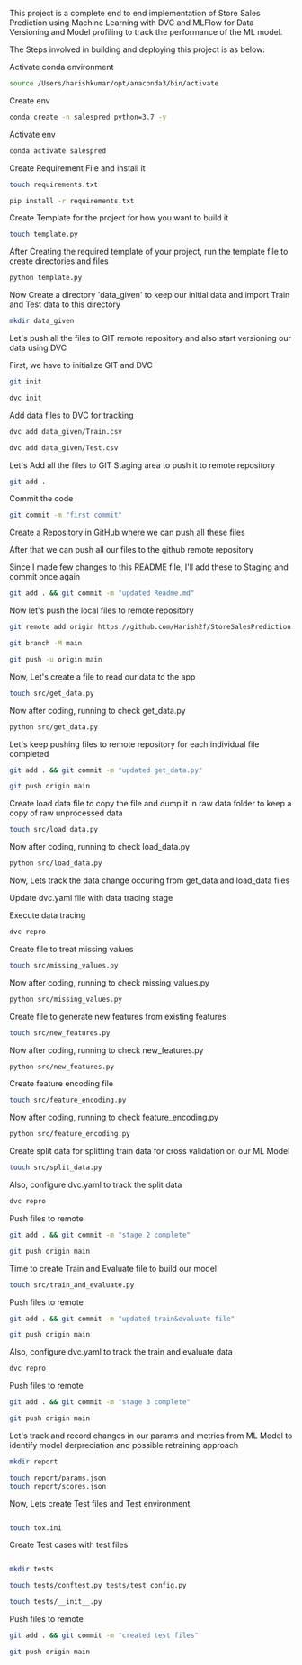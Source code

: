 This project is a complete end to end implementation of Store Sales Prediction using Machine Learning with DVC and MLFlow for Data Versioning and Model profiling to track the performance of the ML model.

The Steps involved in building and deploying this project is as below:

Activate conda environment

```bash
source /Users/harishkumar/opt/anaconda3/bin/activate
```

Create env

```bash
conda create -n salespred python=3.7 -y
```

Activate env

```bash
conda activate salespred
```

Create Requirement File and install it

```bash
touch requirements.txt
```

```bash
pip install -r requirements.txt
```

Create Template for the project for how you want to build it

```bash
touch template.py
```

After Creating the required template of your project, run the template file to create directories and files

```bash
python template.py
```

Now Create a directory 'data_given' to keep our initial data and import Train and Test data to this directory

```bash
mkdir data_given
```

Let's push all the files to GIT remote repository and also start versioning our data using DVC

First, we have to initialize GIT and DVC

```bash
git init
```

```bash
dvc init
```

Add data files to DVC for tracking

```bash
dvc add data_given/Train.csv

dvc add data_given/Test.csv
```
Let's Add all the files to GIT Staging area to push it to remote repository

```bash
git add .
```

Commit the code

```bash
git commit -m "first commit"
```

Create a Repository in GitHub where we can push all these files

After that we can push all our files to the github remote repository

Since I made few changes to this README file, I'll add these to Staging and commit once again

```bash
git add . && git commit -m "updated Readme.md"
```

Now let's push the local files to remote repository

```bash
git remote add origin https://github.com/Harish2f/StoreSalesPrediction.git

git branch -M main

git push -u origin main
```
Now, Let's create a file to read our data to the app

```bash
touch src/get_data.py
```

Now after coding, running to check get_data.py

```bash
python src/get_data.py
```

Let's keep pushing files to remote repository for each individual file completed

```bash
git add . && git commit -m "updated get_data.py"

git push origin main
```
Create load data file to copy the file and dump it in raw data folder to keep a copy of raw unprocessed data

```bash
touch src/load_data.py
```
Now after coding, running to check load_data.py

```bash
python src/load_data.py
```
Now, Lets track the data change occuring from get_data and load_data files

Update dvc.yaml file with data tracing stage

Execute data tracing
```bash
dvc repro
```

Create file to treat missing values

```bash
touch src/missing_values.py
```
Now after coding, running to check missing_values.py

```bash
python src/missing_values.py
```

Create file to generate new features from existing features

```bash
touch src/new_features.py
```
Now after coding, running to check new_features.py

```bash
python src/new_features.py
```

Create feature encoding file

```bash
touch src/feature_encoding.py
```
Now after coding, running to check feature_encoding.py

```bash
python src/feature_encoding.py
```

Create split data for splitting train data for cross validation on our ML Model

```bash
touch src/split_data.py
```

Also, configure dvc.yaml  to track the split data
```bash
dvc repro
```

Push files to remote
```bash
git add . && git commit -m "stage 2 complete"

git push origin main
```

Time to create Train and Evaluate file to build our model

```bash
touch src/train_and_evaluate.py
```

Push files to remote
```bash
git add . && git commit -m "updated train&evaluate file"

git push origin main
```


Also, configure dvc.yaml  to track the train and evaluate data
```bash
dvc repro
```

Push files to remote
```bash
git add . && git commit -m "stage 3 complete"

git push origin main
```

Let's track and record changes in our params and metrics from ML Model to identify model derpreciation and possible retraining approach

```bash
mkdir report

touch report/params.json
touch report/scores.json
```

Now, Lets create Test files and Test environment

```bash

touch tox.ini

```

Create Test cases with test files

```bash

mkdir tests

touch tests/conftest.py tests/test_config.py

touch tests/__init__.py

```

Push files to remote
```bash
git add . && git commit -m "created test files"

git push origin main
```

